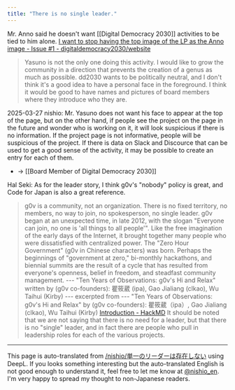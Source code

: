 ```yaml
---
title: "There is no single leader."
---
```


Mr. Anno said he doesn't want [[Digital Democracy 2030]] activities to be tied to him alone.
[I want to stop having the top image of the LP as the Anno image - Issue #1 - digitaldemocracy2030/website](https://github.com/digitaldemocracy2030/website/issues/1)
>  Yasuno is not the only one doing this activity.
>  I would like to grow the community in a direction that prevents the creation of a genus as much as possible.
>  dd2030 wants to be politically neutral, and I don't think it's a good idea to have a personal face in the foreground.
>  I think it would be good to have names and pictures of board members where they introduce who they are.

2025-03-27
nishio:
Mr. Yasuno does not want his face to appear at the top of the page, but on the other hand, if people see the project on the page in the future and wonder who is working on it, it will look suspicious if there is no information. If the project page is not informative, people will be suspicious of the project. If there is data on Slack and Discource that can be used to get a good sense of the activity, it may be possible to create an entry for each of them.
- → [[Board Member of Digital Democracy 2030]]

Hal Seki:
As for the leader story, I think g0v's "nobody" policy is great, and Code for Japan is also a great reference.
> g0v is a community, not an organization. There is no fixed territory, no members, no way to join, no spokesperson, no single leader. g0v began at an unexpected time, in late 2012, with the slogan "Everyone can join, no one is 'all things to all people'". Like the free imagination of the early days of the Internet, it brought together many people who were dissatisfied with centralized power. The "Zero Hour Government" (g0v in Chinese characters) was born. Perhaps the beginnings of "government at zero," bi-monthly hackathons, and biennial summits are the result of a cycle that has resulted from everyone's openness, belief in freedom, and steadfast community management.
>  --- "Ten Years of Observations: g0v's Hi and Relax" written by (g0v co-founders): 瞿筱葳 (ipa), Gao Jialiang (clkao), Wu Taihui (Kirby) --- excerpted from --- "Ten Years of Observations: g0v's Hi and Relax" by (g0v co-founders): 瞿筱葳（ipa）, Gao Jialiang (clkao), Wu Taihui (Kirby)
[Introduction - HackMD](https://g0v.hackmd.io/@jothon/ctpbook_jp/https%3A%2F%2Fg0v.hackmd.io%2F%40jothon%2FHyi1urjqR)
It should be noted that we are not saying that there is no need for a leader, but that there is no "single" leader, and in fact there are people who pull in leadership roles for each of the various projects.

---
This page is auto-translated from [/nishio/単一のリーダーは存在しない](https://scrapbox.io/nishio/単一のリーダーは存在しない) using DeepL. If you looks something interesting but the auto-translated English is not good enough to understand it, feel free to let me know at [@nishio_en](https://twitter.com/nishio_en). I'm very happy to spread my thought to non-Japanese readers.